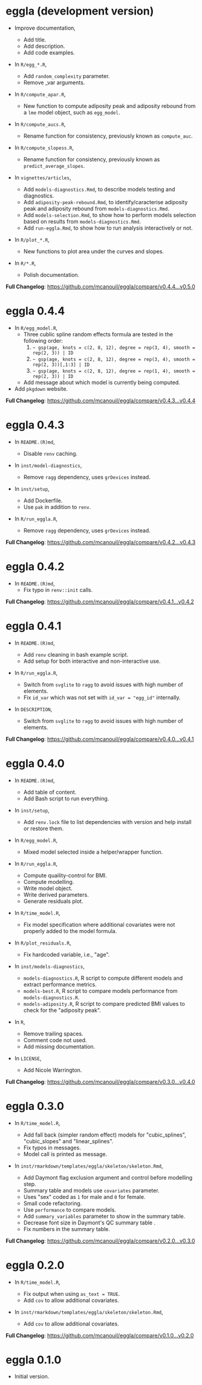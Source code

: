 # eggla (development version)

- Improve documentation,
  - Add title.
  - Add description.
  - Add code examples.

- In `R/egg_*.R`,
  - Add `random_complexity` parameter.
  - Remove _var arguments.

- In `R/compute_apar.R`,
  - New function to compute adiposity peak and adiposity rebound from a `lme` model object, such as `egg_model`.

- In `R/compute_aucs.R`,
  - Rename function for consistency, previously known as `compute_auc`.

- In `R/compute_slopess.R`,
  - Rename function for consistency, previously known as `predict_average_slopes`.

- In `vignettes/articles`,
  - Add `models-diagnostics.Rmd`, to describe models testing and diagnostics.
  - Add `adiposity-peak-rebound.Rmd`, to identify/caracterise adiposity peak and adiposity rebound from `models-diagnostics.Rmd`.
  - Add `models-selection.Rmd`, to show how to perform models selection based on results from `models-diagnostics.Rmd`.
  - Add `run-eggla.Rmd`, to show how to run analysis interactively or not.

- In `R/plot_*.R`,
  - New functions to plot area under the curves and slopes.

- In `R/*.R`,
  - Polish documentation.

**Full Changelog**: https://github.com/mcanouil/eggla/compare/v0.4.4...v0.5.0

# eggla 0.4.4

- In `R/egg_model.R`,
  - Three cublic spline random effects formula are tested in the following order:
    1. `~ gsp(age, knots = c(2, 8, 12), degree = rep(3, 4), smooth = rep(2, 3)) | ID`
    2. `~ gsp(age, knots = c(2, 8, 12), degree = rep(3, 4), smooth = rep(2, 3))[,1:3] | ID`
    3. `~ gsp(age, knots = c(2, 8, 12), degree = rep(1, 4), smooth = rep(2, 3)) | ID`
  - Add message about which model is currently being computed.
- Add `pkgdown` website.

**Full Changelog**: https://github.com/mcanouil/eggla/compare/v0.4.3...v0.4.4

# eggla 0.4.3

- In `README.(R)md`,
  - Disable `renv` caching.

- In `inst/model-diagnostics`,
  - Remove `ragg` dependency, uses `grDevices` instead.

- In `inst/setup`,
  - Add Dockerfile.
  - Use `pak` in addition to `renv`.

- In `R/run_eggla.R`,
  - Remove `ragg` dependency, uses `grDevices` instead.

**Full Changelog**: https://github.com/mcanouil/eggla/compare/v0.4.2...v0.4.3

# eggla 0.4.2

- In `README.(R)md`,
  - Fix typo in `renv::init` calls.

**Full Changelog**: https://github.com/mcanouil/eggla/compare/v0.4.1...v0.4.2

# eggla 0.4.1

- In `README.(R)md`,
  - Add `renv` cleaning in bash example script.
  - Add setup for both interactive and non-interactive use.

- In `R/run_eggla.R`,
  - Switch from `svglite` to `ragg` to avoid issues with high number of elements.
  - Fix `id_var` which was not set with `id_var = "egg_id"` internally.

- In `DESCRIPTION`,
  - Switch from `svglite` to `ragg` to avoid issues with high number of elements.

**Full Changelog**: https://github.com/mcanouil/eggla/compare/v0.4.0...v0.4.1

# eggla 0.4.0

- In `README.(R)md`,
  - Add table of content.
  - Add Bash script to run everything.

- In `inst/setup`,
  - Add `renv.lock` file to list dependencies with version and help install or restore them.

- In `R/egg_model.R`,
  - Mixed model selected inside a helper/wrapper function.

- In `R/run_eggla.R`,
  - Compute quaility-control for BMI.
  - Compute modelling.
  - Write model object.
  - Write derived parameters.
  - Generate residuals plot.

- In `R/time_model.R`,
  - Fix model specification where additional covariates were not properly added to the model formula.

- In `R/plot_residuals.R`,
  - Fix hardcoded variable, i.e., "age".

- In `inst/models-diagnostics`,
  - `models-diagnostics.R`, R script to compute different models and extract performance metrics.
  - `models-best.R`, R script to compare models performance from `models-diagnostics.R`.
  - `models-adiposity.R`, R script to compare predicted BMI values to check for the "adiposity peak".

- In `R`,
  - Remove trailing spaces.
  - Comment code not used.
  - Add missing documentation.

- In `LICENSE`,
  - Add Nicole Warrington.

**Full Changelog**: https://github.com/mcanouil/eggla/compare/v0.3.0...v0.4.0

# eggla 0.3.0

- In `R/time_model.R`,
  - Add fall back (simpler random effect) models for "cubic_splines", "cubic_slopes" and "linear_splines".
  - Fix typos in messages.
  - Model call is printed as message.

- In `inst/rmarkdown/templates/eggla/skeleton/skeleton.Rmd`,
  - Add Daymont flag exclusion argument and control before modelling step.
  - Summary table and models use `covariates` parameter.
  - Uses "sex" coded as `1` for male and `0` for female.
  - Small code refactoring.
  - Use `performance` to compare models.
  - Add `summary_variables` parameter to show in the summary table.
  - Decrease font size in Daymont's QC summary table .
  - Fix numbers in the summary table.

**Full Changelog**: https://github.com/mcanouil/eggla/compare/v0.2.0...v0.3.0

# eggla 0.2.0

- In `R/time_model.R`,
  - Fix output when using `as_text = TRUE`.
  - Add `cov` to allow additional covariates.

- In `inst/rmarkdown/templates/eggla/skeleton/skeleton.Rmd`,
  - Add `cov` to allow additional covariates.

**Full Changelog**: https://github.com/mcanouil/eggla/compare/v0.1.0...v0.2.0

# eggla 0.1.0

- Initial version.
